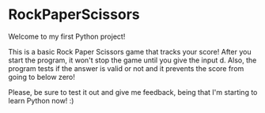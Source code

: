# RockPaperScissors

Welcome to my first Python project!

This is a basic Rock Paper Scissors game that tracks your score! After you start the program, it won't stop the game until you give the input d. Also, the program tests if the answer is valid or not and it prevents the score from going to below zero!

Please, be sure to test it out and give me feedback, being that I'm starting to learn Python now! :)
